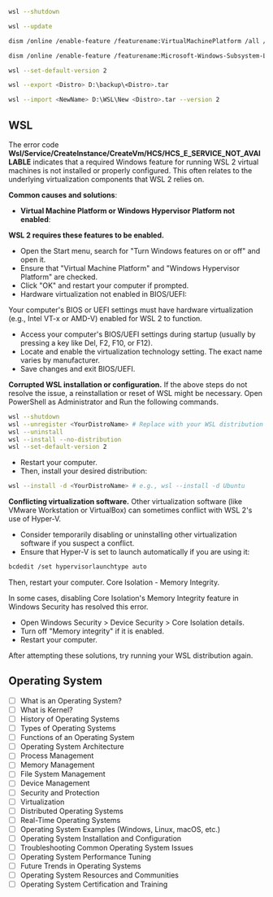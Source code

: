 ```sh
wsl --shutdown
```
```sh
wsl --update
```
```sh
dism /online /enable-feature /featurename:VirtualMachinePlatform /all /norestart
```
```sh
dism /online /enable-feature /featurename:Microsoft-Windows-Subsystem-Linux /all /norestart
```
```sh
wsl --set-default-version 2
```
```sh
wsl --export <Distro> D:\backup\<Distro>.tar
```
```sh
wsl --import <NewName> D:\WSL\New <Distro>.tar --version 2
```

## WSL
The error code 
**Wsl/Service/CreateInstance/CreateVm/HCS/HCS_E_SERVICE_NOT_AVAILABLE** indicates that a required Windows feature for running WSL 2 virtual machines is not installed or properly configured. This often relates to the underlying virtualization components that WSL 2 relies on.

**Common causes and solutions**:
- **Virtual Machine Platform or Windows Hypervisor Platform not enabled**:

**WSL 2 requires these features to be enabled.**
- Open the Start menu, search for "Turn Windows features on or off" and open it.
- Ensure that "Virtual Machine Platform" and "Windows Hypervisor Platform" are checked.
- Click "OK" and restart your computer if prompted.
- Hardware virtualization not enabled in BIOS/UEFI:

Your computer's BIOS or UEFI settings must have hardware virtualization (e.g., Intel VT-x or AMD-V) enabled for WSL 2 to function.

- Access your computer's BIOS/UEFI settings during startup (usually by pressing a key like Del, F2, F10, or F12).
- Locate and enable the virtualization technology setting. The exact name varies by manufacturer.
- Save changes and exit BIOS/UEFI.

**Corrupted WSL installation or configuration.**
If the above steps do not resolve the issue, a reinstallation or reset of WSL might be necessary. Open PowerShell as Administrator and Run the following commands.

```sh
wsl --shutdown
wsl --unregister <YourDistroName> # Replace with your WSL distribution name, e.g., Ubuntu
wsl --uninstall
wsl --install --no-distribution
wsl --set-default-version 2
```

- Restart your computer.
- Then, install your desired distribution:

```sh
wsl --install -d <YourDistroName> # e.g., wsl --install -d Ubuntu
```

**Conflicting virtualization software.**
Other virtualization software (like VMware Workstation or VirtualBox) can sometimes conflict with WSL 2's use of Hyper-V.
- Consider temporarily disabling or uninstalling other virtualization software if you suspect a conflict.
- Ensure that Hyper-V is set to launch automatically if you are using it:

```sh
bcdedit /set hypervisorlaunchtype auto
```

Then, restart your computer. Core Isolation - Memory Integrity.

In some cases, disabling Core Isolation's Memory Integrity feature in Windows Security has resolved this error.
- Open Windows Security > Device Security > Core Isolation details.
- Turn off "Memory integrity" if it is enabled.
- Restart your computer.

After attempting these solutions, try running your WSL distribution again.

## Operating System

- [ ] What is an Operating System?  
- [ ] What is Kernel?
- [ ] History of Operating Systems
- [ ] Types of Operating Systems
- [ ] Functions of an Operating System
- [ ] Operating System Architecture
- [ ] Process Management
- [ ] Memory Management
- [ ] File System Management
- [ ] Device Management
- [ ] Security and Protection
- [ ] Virtualization
- [ ] Distributed Operating Systems
- [ ] Real-Time Operating Systems
- [ ] Operating System Examples (Windows, Linux, macOS, etc.)
- [ ] Operating System Installation and Configuration
- [ ] Troubleshooting Common Operating System Issues
- [ ] Operating System Performance Tuning
- [ ] Future Trends in Operating Systems
- [ ] Operating System Resources and Communities
- [ ] Operating System Certification and Training
